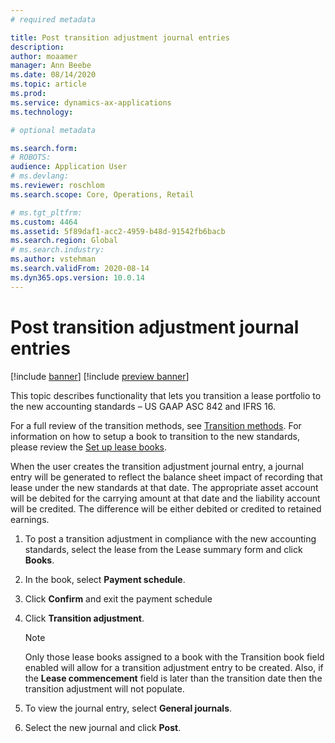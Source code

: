 ```yaml
---
# required metadata

title: Post transition adjustment journal entries
description: 
author: moaamer
manager: Ann Beebe
ms.date: 08/14/2020
ms.topic: article
ms.prod: 
ms.service: dynamics-ax-applications
ms.technology: 

# optional metadata

ms.search.form: 
# ROBOTS: 
audience: Application User
# ms.devlang: 
ms.reviewer: roschlom
ms.search.scope: Core, Operations, Retail

# ms.tgt_pltfrm: 
ms.custom: 4464
ms.assetid: 5f89daf1-acc2-4959-b48d-91542fb6bacb
ms.search.region: Global
# ms.search.industry: 
ms.author: vstehman
ms.search.validFrom: 2020-08-14
ms.dyn365.ops.version: 10.0.14
---
```


# Post transition adjustment journal entries

[!include [banner](../includes/banner.md)]
[!include [preview banner](../includes/preview-banner.md)]

This topic describes functionality that lets you transition a lease portfolio to the new accounting standards – US GAAP ASC 842 and IFRS 16.

For a full review of the transition methods, see [Transition methods](transition-methods.md). For information on how to setup a book to transition to the new standards, please review the [Set up lease books]().

When the user creates the transition adjustment journal entry, a journal entry will be generated to reflect the balance sheet impact of recording that lease under the new standards at that date. The appropriate asset account will be debited for the carrying amount at that date and the liability account will be credited. The difference will be either debited or credited to retained earnings.

1. To post a transition adjustment in compliance with the new accounting standards, select the lease from the Lease summary form and click **Books**.
2. In the book, select **Payment schedule**.
3. Click **Confirm** and exit the payment schedule
4. Click **Transition adjustment**.

 	> [!Note]
 	> Only those lease books assigned to a book with the Transition book field enabled will allow for a transition adjustment entry to be created. Also, if the **Lease commencement** field is later than the transition date then the transition adjustment will not populate.
  
5.	To view the journal entry, select **General journals**.
6.	Select the new journal and click **Post**.

